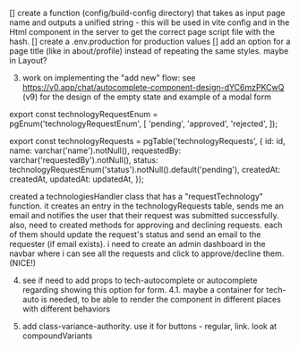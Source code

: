 [] create a function (config/build-config directory) that takes as input page name and outputs a unified string - this will be used in vite config and in the Html component in the server to get the correct page script file with the hash.
[] create a .env.production for production values
[] add an option for a page title (like in about/profile) instead of repeating the same styles. maybe in Layout?

3. work on implementing the "add new" flow:
   see https://v0.app/chat/autocomplete-component-design-dYC6mzPKCwQ (v9) for the design of the empty state and example of a modal form

export const technologyRequestEnum = pgEnum('technologyRequestEnum', [
'pending',
'approved',
'rejected',
]);

export const technologyRequests = pgTable('technologyRequests', {
id: id,
name: varchar('name').notNull(),
requestedBy: varchar('requestedBy').notNull(),
status: technologyRequestEnum('status').notNull().default('pending'),
createdAt: createdAt,
updatedAt: updatedAt,
});

created a technologiesHandler class that has a "requestTechnology" function.
it creates an entry in the technologyRequests table, sends me an email and notifies the user that their request was submitted successfully.
also, need to created methods for approving and declining requests.
each of them should update the request's status and send an email to the requester (if email exists).
i need to create an admin dashboard in the navbar where i can see all the requests and click to approve/decline them. (NICE!)

4. see if need to add props to tech-autocomplete or autocomplete regarding showing this option for form.
   4.1. maybe a container for tech-auto is needed, to be able to render the component in different places with different behaviors

5. add class-variance-authority. use it for buttons - regular, link. look at compoundVariants
